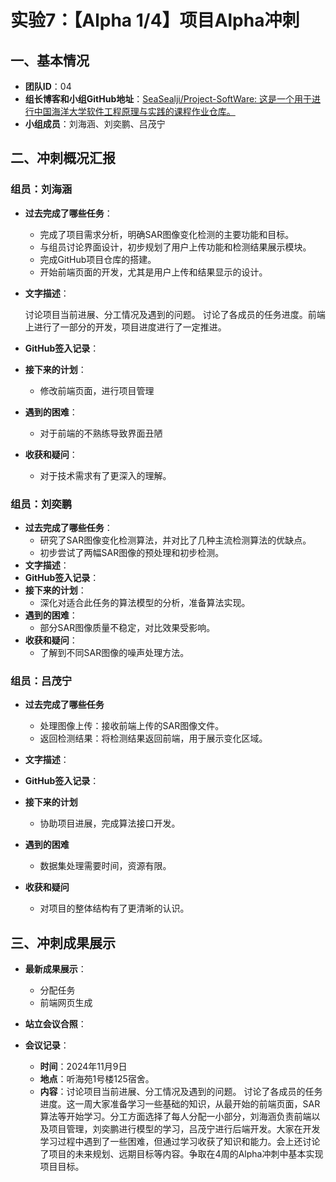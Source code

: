 # 实验7：【Alpha 1/4】项目Alpha冲刺

## 一、基本情况

- **团队ID**：04
- **组长博客和小组GitHub地址**：[SeaSealji/Project-SoftWare: 这是一个用于进行中国海洋大学软件工程原理与实践的课程作业仓库。](https://github.com/SeaSealji/Project-SoftWare)
- **小组成员**：刘海涵、刘奕鹏、吕茂宁

## 二、冲刺概况汇报

### 组员：刘海涵

- **过去完成了哪些任务**：

  - 完成了项目需求分析，明确SAR图像变化检测的主要功能和目标。
  - 与组员讨论界面设计，初步规划了用户上传功能和检测结果展示模块。
  - 完成GitHub项目仓库的搭建。
  - 开始前端页面的开发，尤其是用户上传和结果显示的设计。

- **文字描述**：

  讨论项目当前进展、分工情况及遇到的问题。 讨论了各成员的任务进度。前端上进行了一部分的开发，项目进度进行了一定推进。

- **GitHub签入记录**：


- **接下来的计划**：
  - 修改前端页面，进行项目管理
- **遇到的困难**：
  - 对于前端的不熟练导致界面丑陋
- **收获和疑问**：
  - 对于技术需求有了更深入的理解。

### 组员：刘奕鹏

- **过去完成了哪些任务**：
  - 研究了SAR图像变化检测算法，并对比了几种主流检测算法的优缺点。
  - 初步尝试了两幅SAR图像的预处理和初步检测。
- **文字描述**：
- **GitHub签入记录**：
- **接下来的计划**：
  - 深化对适合此任务的算法模型的分析，准备算法实现。
- **遇到的困难**：
  - 部分SAR图像质量不稳定，对比效果受影响。
- **收获和疑问**：
  - 了解到不同SAR图像的噪声处理方法。

### 组员：吕茂宁

- **过去完成了哪些任务**

  - 处理图像上传：接收前端上传的SAR图像文件。
  - 返回检测结果：将检测结果返回前端，用于展示变化区域。

- **文字描述**：

- **GitHub签入记录**：


- **接下来的计划**

  - 协助项目进展，完成算法接口开发。

- **遇到的困难**

  - 数据集处理需要时间，资源有限。

- **收获和疑问**

  - 对项目的整体结构有了更清晰的认识。

## 三、冲刺成果展示

- **最新成果展示**：

  - 分配任务
  - 前端网页生成


- **站立会议合照**：


- **会议记录**：
  - **时间**：2024年11月9日
  - **地点**：听海苑1号楼125宿舍。
  - **内容**：讨论项目当前进展、分工情况及遇到的问题。 讨论了各成员的任务进度。这一周大家准备学习一些基础的知识，从最开始的前端页面，SAR算法等开始学习。分工方面选择了每人分配一小部分，刘海涵负责前端以及项目管理，刘奕鹏进行模型的学习，吕茂宁进行后端开发。大家在开发学习过程中遇到了一些困难，但通过学习收获了知识和能力。会上还讨论了项目的未来规划、远期目标等内容。争取在4周的Alpha冲刺中基本实现项目目标。

